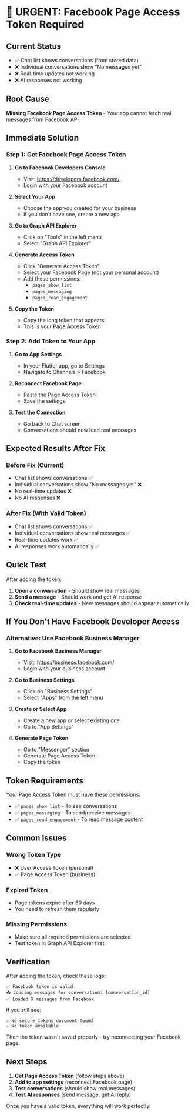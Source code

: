 # 🚨 URGENT: Facebook Page Access Token Required

## **Current Status**
- ✅ Chat list shows conversations (from stored data)
- ❌ Individual conversations show "No messages yet"
- ❌ Real-time updates not working
- ❌ AI responses not working

## **Root Cause**
**Missing Facebook Page Access Token** - Your app cannot fetch real messages from Facebook API.

## **Immediate Solution**

### **Step 1: Get Facebook Page Access Token**

1. **Go to Facebook Developers Console**
   - Visit: https://developers.facebook.com/
   - Login with your Facebook account

2. **Select Your App**
   - Choose the app you created for your business
   - If you don't have one, create a new app

3. **Go to Graph API Explorer**
   - Click on "Tools" in the left menu
   - Select "Graph API Explorer"

4. **Generate Access Token**
   - Click "Generate Access Token"
   - Select your Facebook Page (not your personal account)
   - Add these permissions:
     - `pages_show_list`
     - `pages_messaging`
     - `pages_read_engagement`

5. **Copy the Token**
   - Copy the long token that appears
   - This is your Page Access Token

### **Step 2: Add Token to Your App**

1. **Go to App Settings**
   - In your Flutter app, go to Settings
   - Navigate to Channels > Facebook

2. **Reconnect Facebook Page**
   - Paste the Page Access Token
   - Save the settings

3. **Test the Connection**
   - Go back to Chat screen
   - Conversations should now load real messages

## **Expected Results After Fix**

### **Before Fix (Current)**
- Chat list shows conversations ✅
- Individual conversations show "No messages yet" ❌
- No real-time updates ❌
- No AI responses ❌

### **After Fix (With Valid Token)**
- Chat list shows conversations ✅
- Individual conversations show real messages ✅
- Real-time updates work ✅
- AI responses work automatically ✅

## **Quick Test**

After adding the token:

1. **Open a conversation** - Should show real messages
2. **Send a message** - Should work and get AI response
3. **Check real-time updates** - New messages should appear automatically

## **If You Don't Have Facebook Developer Access**

### **Alternative: Use Facebook Business Manager**

1. **Go to Facebook Business Manager**
   - Visit: https://business.facebook.com/
   - Login with your business account

2. **Go to Business Settings**
   - Click on "Business Settings"
   - Select "Apps" from the left menu

3. **Create or Select App**
   - Create a new app or select existing one
   - Go to "App Settings"

4. **Generate Page Token**
   - Go to "Messenger" section
   - Generate Page Access Token
   - Copy the token

## **Token Requirements**

Your Page Access Token must have these permissions:
- ✅ `pages_show_list` - To see conversations
- ✅ `pages_messaging` - To send/receive messages
- ✅ `pages_read_engagement` - To read message content

## **Common Issues**

### **Wrong Token Type**
- ❌ User Access Token (personal)
- ✅ Page Access Token (business)

### **Expired Token**
- Page tokens expire after 60 days
- You need to refresh them regularly

### **Missing Permissions**
- Make sure all required permissions are selected
- Test token in Graph API Explorer first

## **Verification**

After adding the token, check these logs:
```
✅ Facebook token is valid
📥 Loading messages for conversation: [conversation_id]
✅ Loaded X messages from Facebook
```

If you still see:
```
⚠️ No secure_tokens document found
⚠️ No token available
```

Then the token wasn't saved properly - try reconnecting your Facebook page.

## **Next Steps**

1. **Get Page Access Token** (follow steps above)
2. **Add to app settings** (reconnect Facebook page)
3. **Test conversations** (should show real messages)
4. **Test AI responses** (send message, get AI reply)

Once you have a valid token, everything will work perfectly!
